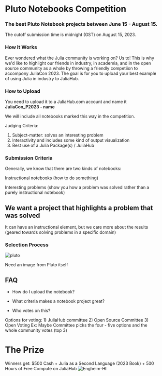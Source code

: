 # Pluto Notebooks Competition

### The best Pluto Notebook projects between June 15 - August 15. 
The cutoff submission time is midnight (GST) on August 15, 2023.

### How it Works

Ever wondered what the Julia community is working on? Us to! This is why we'd like to highlight our friends in industry, in academia, and in the open source community as a whole by throwing a friendly competiion to accompony JuliaCon 2023. The goal is for you to upload your best example of using Julia in industry to JuliaHub. 

### How to Upload

You need to upload it to a JuliaHub.com account and name it **JuliaCon_P2023 - name**

We will include all notebooks marked this way in the competition.

Judging Criteria:
1. Subject-matter: solves an interesting problem
2. Interactivity and includes some kind of output visualization
3. Best use of a Julia Package(s) / JuliaHub 

### Submission Criteria

Generally, we know that there are two kinds of notebooks: 

Instructional notebooks (how to do something)

Interesting problems (show you how a problem was solved rather than a purely instructional notebook)

## We want a project that highlights a problem that was solved
It can have an instructional element, but we care more about the results (geared towards solving problems in a specific domain)

### Selection Process

<example image from Pluto itself>![pluto](https://github.com/Dattax/sample_jl/assets/1408846/23dbe7ac-ad83-4a5e-afef-6e645b06a1ab)

Need an image from Pluto itself

## FAQ

+ How do I upload the notebook?

+ What criteria makes a notebook project great?

+ Who votes on this?
  
Options for voting: 1) JuliaHub committee 2) Open Source Committee 3) Open Voting
Ex: Maybe Committee picks the four - five options and the whole community votes (top 3)

# The Prize
  
Winners get: $500 Cash + Julia as a Second Language (2023 Book) + 500 Hours of Free Compute on JuliaHub
![Engheim-HI](https://github.com/Dattax/sample_jl/assets/1408846/78956cd0-2066-4f0f-87aa-5bf103f17559)
